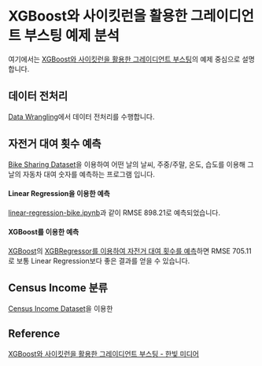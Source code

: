 # XGBoost와 사이킷런을 활용한 그레이디언트 부스팅 예제 분석

여기에서는 [XGBoost와 사이킷런을 활용한 그레이디언트 부스팅](https://github.com/gilbutITbook/080263)의 예제 중심으로 설명합니다. 

## 데이터 전처리 

[Data Wrangling](https://github.com/kyopark2014/ML-Algorithms/blob/main/data-wrangling.md#wrangling-examples)에서 데이터 전처리를 수행합니다. 


## 자전거 대여 횟수 예측

[Bike Sharing Dataset](https://archive.ics.uci.edu/ml/datasets/bike+sharing+dataset)을 이용하여 어떤 날의 날씨, 주중/주말, 온도, 습도를 이용해 그날의 자동차 대여 숫자를 예측하는 프로그램 입니다.  

#### Linear Regression을 이용한 예측

[linear-regression-bike.ipynb](https://github.com/kyopark2014/ML-Algorithms/blob/main/xgboost/src/linear-regression-bike.ipynb)과 같이 RMSE 898.21로 예측되었습니다. 

#### XGBoost를 이용한 예측

[XGBoost](https://github.com/kyopark2014/ML-Algorithms/blob/main/xgboost.md)의 [XGBRegressor를 이용하여 자전거 대여 횟수를 예측](https://github.com/kyopark2014/ML-Algorithms/blob/main/xgboost/src/xgboost-regression-bike.ipynb)하면 RMSE 705.11로 보통 Linear Regression보다 좋은 결과를 얻을 수 있습니다. 

## Census Income 분류



[Census Income Dataset](https://archive.ics.uci.edu/ml/datasets/Adult)을 이용한 

## Reference 

[XGBoost와 사이킷런을 활용한 그레이디언트 부스팅 - 한빛 미디어](https://github.com/rickiepark/handson-gb)
